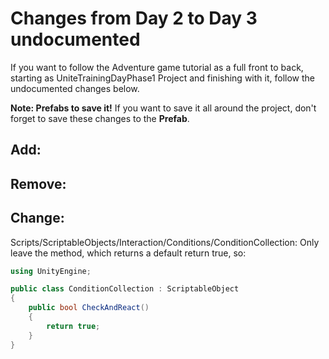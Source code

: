 # Changes from Day 2 to Day 3 undocumented

If you want to follow the Adventure game tutorial as a full front to back, starting as UniteTrainingDayPhase1 Project and finishing with it, follow the undocumented changes below.

**Note: Prefabs to save it!** If you want to save it all around the project, don't forget to save these changes to the **Prefab**.

## Add:

## Remove:

## Change:

Scripts/ScriptableObjects/Interaction/Conditions/ConditionCollection: Only leave the method, which returns a default return true, so:

```csharp
using UnityEngine;

public class ConditionCollection : ScriptableObject
{
    public bool CheckAndReact()
    {
        return true;
    }
}
```